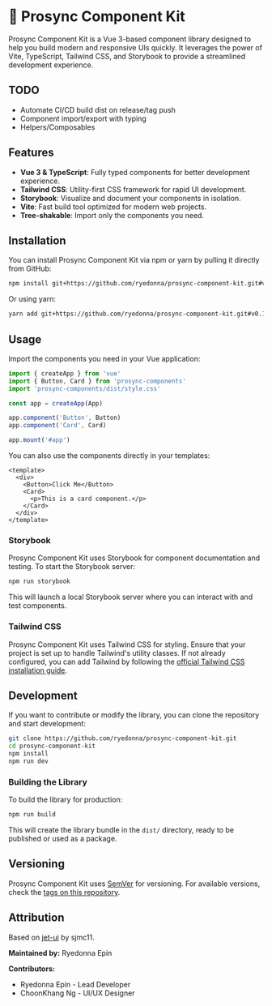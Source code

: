 # 🚀 Prosync Component Kit

Prosync Component Kit is a Vue 3-based component library designed to help you build modern and responsive UIs quickly. It leverages the power of Vite, TypeScript, Tailwind CSS, and Storybook to provide a streamlined development experience.

## TODO

- Automate CI/CD build dist on release/tag push
- Component import/export with typing
- Helpers/Composables


## Features

- **Vue 3 & TypeScript**: Fully typed components for better development experience.
- **Tailwind CSS**: Utility-first CSS framework for rapid UI development.
- **Storybook**: Visualize and document your components in isolation.
- **Vite**: Fast build tool optimized for modern web projects.
- **Tree-shakable**: Import only the components you need.

## Installation

You can install Prosync Component Kit via npm or yarn by pulling it directly from GitHub:
```bash
npm install git+https://github.com/ryedonna/prosync-component-kit.git#v0.1.0
```

Or using yarn:
```bash
yarn add git+https://github.com/ryedonna/prosync-component-kit.git#v0.1.0
```

## Usage

Import the components you need in your Vue application:
```ts
import { createApp } from 'vue'
import { Button, Card } from 'prosync-components'
import 'prosync-components/dist/style.css'

const app = createApp(App)

app.component('Button', Button)
app.component('Card', Card)

app.mount('#app')
```

You can also use the components directly in your templates:
```vue
<template>
  <div>
    <Button>Click Me</Button>
    <Card>
      <p>This is a card component.</p>
    </Card>
  </div>
</template>
```

### Storybook

Prosync Component Kit uses Storybook for component documentation and testing. To start the Storybook server:
```bash
npm run storybook
```

This will launch a local Storybook server where you can interact with and test components.

### Tailwind CSS

Prosync Component Kit uses Tailwind CSS for styling. Ensure that your project is set up to handle Tailwind's utility classes. If not already configured, you can add Tailwind by following the [official Tailwind CSS installation guide](https://tailwindcss.com/docs/installation).

## Development

If you want to contribute or modify the library, you can clone the repository and start development:
```bash
git clone https://github.com/ryedonna/prosync-component-kit.git
cd prosync-component-kit
npm install
npm run dev
```

### Building the Library

To build the library for production:
```bash
npm run build
```

This will create the library bundle in the `dist/` directory, ready to be published or used as a package.

## Versioning

Prosync Component Kit uses [SemVer](https://semver.org/) for versioning. For available versions, check the [tags on this repository](https://github.com/ryedonna/prosync-component-kit/tags).

## Attribution

Based on [jet-ui](https://github.com/sjmc11/jet-ui) by sjmc11.

**Maintained by:** Ryedonna Epin

**Contributors:** 
- Ryedonna Epin - Lead Developer
- ChoonKhang Ng - UI/UX Designer
